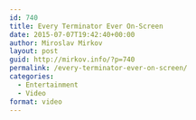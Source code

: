 ```yaml
---
id: 740
title: Every Terminator Ever On-Screen
date: 2015-07-07T19:42:40+00:00
author: Miroslav Mirkov
layout: post
guid: http://mirkov.info/?p=740
permalink: /every-terminator-ever-on-screen/
categories:
  - Entertainment
  - Video
format: video
---
```

